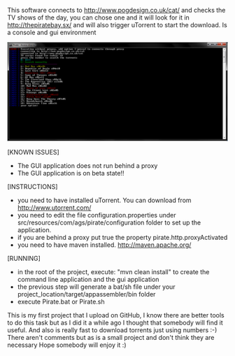 This software connects to http://www.pogdesign.co.uk/cat/ and checks the TV shows of the day, you can chose one and it will look for it in http://thepiratebay.sx/ and will also trigger uTorrent to start the download.
Is a console and gui environment

![Image](screenshot.png?raw=true)

[KNOWN ISSUES]
- The GUI application does not run behind a proxy
- The GUI application is on beta state!!

[INSTRUCTIONS]
- you need to have installed uTorrent. You can download from http://www.utorrent.com/
- you need to edit the file configuration.properties under src/resources/com/ags/pirate/configuration folder to set up the application.
- if you are behind a proxy put true the property pirate.http.proxyActivated
- you need to have maven installed. http://maven.apache.org/

[RUNNING]
- in the root of the project, execute: "mvn clean install" to create the command line application and the gui application
- the previous step will generate a bat/sh file under your project_location/target/appassembler/bin folder
- execute Pirate.bat or Pirate.sh

This is my first project that I upload on GitHub, I know there are better tools to do this task but as I did it a while ago I thought that somebody will find it useful. And also is really fast to download torrents just using numbers :-)
There aren't comments but as is a small project and don't think they are necessary
Hope somebody will enjoy it :)
